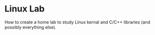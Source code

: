 # Linux Lab

How to create a home lab to study Linux kernal and C/C++ libraries (and possibly everything else). 
